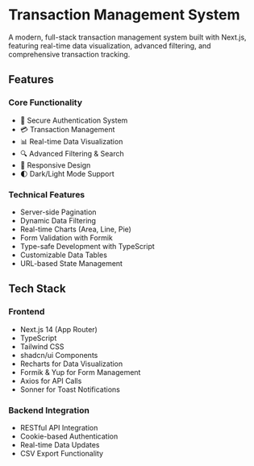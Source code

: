 # Transaction Management System

A modern, full-stack transaction management system built with Next.js, featuring real-time data visualization, advanced filtering, and comprehensive transaction tracking.

## Features

### Core Functionality

- 🔐 Secure Authentication System
- 💳 Transaction Management
- 📊 Real-time Data Visualization
- 🔍 Advanced Filtering & Search
- 📱 Responsive Design
- 🌓 Dark/Light Mode Support

### Technical Features

- Server-side Pagination
- Dynamic Data Filtering
- Real-time Charts (Area, Line, Pie)
- Form Validation with Formik
- Type-safe Development with TypeScript
- Customizable Data Tables
- URL-based State Management

## Tech Stack

### Frontend

- Next.js 14 (App Router)
- TypeScript
- Tailwind CSS
- shadcn/ui Components
- Recharts for Data Visualization
- Formik & Yup for Form Management
- Axios for API Calls
- Sonner for Toast Notifications

### Backend Integration

- RESTful API Integration
- Cookie-based Authentication
- Real-time Data Updates
- CSV Export Functionality
